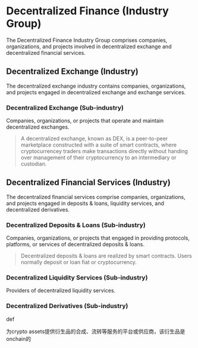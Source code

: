 # Decentralized Finance (Industry Group)

The Decentralized Finance Industry Group comprises companies, organizations, and projects involved in decentralized exchange and decentralized financial services.



## Decentralized Exchange (Industry)

The decentralized exchange industry contains companies, organizations, and projects engaged in decentralized exchange and exchange services.

### Decentralized Exchange (Sub-industry)

Companies, organizations, or projects that operate and maintain decentralized exchanges.

> A decentralized exchange, known as DEX, is a peer-to-peer marketplace constructed with a suite of smart contracts, where cryptocurrencey traders make transactions directly without handing over management of their cryptocurrency to an intermediary or custodian.



## Decentralized Financial Services (Industry)

The decentralized financial services comprise companies, organizations, and projects engaged in deposits & loans, liquidity services, and decentralized derivatives.&#x20;

### Decentralized Deposits & Loans (Sub-industry)

Companies, organizations, or projects that engaged in providing protocols, platforms, or services of decentralized deposits & loans.&#x20;

> Decentralized deposits & loans are realized by smart contracts.  Users normally deposit or loan fiat or cryptocurrency.

### Decentralized Liquidity Services (Sub-industry)

Providers of decentralized liquidity services.

### Decentralized Derivatives (Sub-industry)

def

为crypto assets提供衍生品的合成、流转等服务的平台或供应商，该衍生品是onchain的



